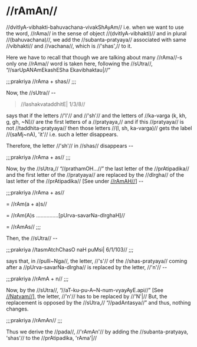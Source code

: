 # //rAmAn//

//dvitIyA-vibhakti-bahuvachana-vivakShAyAm// i.e. when we want to use
the word, //rAma// in the sense of object //(dvitIyA-vibhakti)// and in
plural //(bahuvachana)//, we add the //subanta-pratyaya// associated
with same //vibhakti// and //vachana//, which is //'shas',// to it.

Here we have to recall that though we are talking about many //rAma//-s
only one //rAma// word is taken here, following the //sUtra//,
“//sarUpANAmEkashESha Ekavibhaktau|//”

;;;prakriya
//rAma + shas//
;;;

Now, the //sUtra// --

> //lashakvataddhitE| 1/3/8//

says that if the letters //'l'// and //'sh'// and the letters of
//ka-varga (k, kh, g, gh, ~N)// are the first letters of a
//pratyaya,// and if this //pratyaya// is not //taddhita-pratyaya// then
those letters //(l, sh, ka-varga)// gets the label //(saMj~nA), 'it'//
i.e. such a letter disappears.

Therefore, the letter //'sh'// in //shas// disappears --

;;;prakriya
//rAma + as//
;;;

Now, by the //sUtra,// “//prathamOH...//” the last letter of the
//prAtipadika// and the first letter of the //pratyaya// are replaced by
the //dIrgha// of the last letter of the //prAtipadika// \[See under
[//rAmAH//](#/shadlinga-prakaranam/raama-sabdah/raama-1-3)] --

;;;prakriya
//rAma + as//

= //rAm(a + a)s//

= //rAm(A)s ...............\[pUrva-savarNa-dIrghaH]//

= //rAmAs//
;;;

Then, the //sUtra// --

;;;prakriya
//tasmAtchChasO naH puMsi| 6/1/103//
;;;

says that, in //pulli~Nga//, the letter, //'s'// of the
//shas-pratyaya// coming after a //pUrva-savarNa-dIrgha// is replaced by
the letter, //'n'// --

;;;prakriya
//rAmA + n//
;;;

Now, by the //sUtra//, “//aT-ku-pu-A~N-num-vyayAyE.api//” \[See
[//Natvam//](#/shadlinga-prakaranam/general/natvam)], the letter,
//'n'// has to be replaced by //'N'|// But, the replacement is opposed
by the //sUtra,// “//padAntasya//” and thus, nothing changes.

;;;prakriya
//rAmAn//
;;;

Thus we derive the //pada//, //'rAmAn'// by adding the
//subanta-pratyaya, 'shas'// to the //prAtipadika, 'rAma'|//
<!--stackedit_data:
eyJoaXN0b3J5IjpbMjAzMDMwMjM1OF19
-->